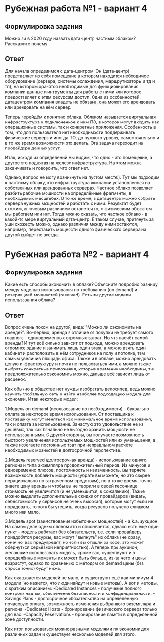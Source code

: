 # Рубежная работа №1 - вариант 4
## Формулировка задания 
Можно ли в 2020 году назвать дата-центр частным облаком? Расскажите почему
## Ответ
Для начала определимся с дата-центром. Он (дата-центр) представляет из себя помещение в котором находится небходимое оборудование (сервера, системы охлаждения, маршрутизаторы и тд и тп), на котором хранятся необходимые для функционирования компании данные и интрументы для работы с ними или которое предоставляет к этим ресурсам доступ.
Одна из особенностей, датацентром компания владеть не обязана, она может его арендовать или арендовать на нём сервер.

Теперь перейдём к понятию облака. Облаком называется виртуальная инфраструктура и подключенное к ним ПО, в которое могут входить как операционные системы, так и конкретные приложения.
Особенность в том, что для пользователя нет необходимости поддерживать физические сервера и иногда ПО, до нужного уровня, самостоятельно и в то же время возможности это делать.
Эта задача переходит на провайдера данных услуг.

Итак, исходя из определений мы видим, что одно - это помещение, а другое это поднятая на железе инфраструктура. На этом можно заканчивать и говороить, что ответ нет.

Однако, вопрос не могу возникнуть на пустом месте:).
Тут мы подходим к частному облаку, это инфраструктура компании установленная на собственных или арендованных серверах.
Частное облако позволяет разбить рабочие мощности на определённые фрагменты, в необходимых масштабах.
В то же время, в датацентре можно собрать сервера нужных мощностей и работать с ними.
Результат будет схожим, ключевым различием останется то, с физическим объектом мы работаем или нет.
Тогда можно сказать, что частное облако - в какой-то мере виртуальный дата-центр.
В таком случае, притянуть за уши схожесть можно, однако различия между ними остаются, например, переставить мощности одного физического сервера на другой выйдет не всегда.

# Рубежная работа №2 - вариант 4
## Формулировка задания 
Какие есть способы экономить в облаке? Объясните подробно разницу между моделью
использования по требованию (on demand) и резервацией мощностей (reserved). Есть ли другие
модели использования облака?
## Ответ
Вопрос очень похож на другой, вида: "Можно ли сэкономить на аренде?".
Во-первых, аренда в отличие от покупки не требует самого главного - единовременных огромных затрат.
Но что насчёт самой аренды?
И тут всё сильно зависит от подхода, можно арендовать огромное здание и занимать лишь один этаж, а можно взять один кабинет и расположить в нём сотрудников на полу и потолке, тем самым увеличив площадь офиса.
Также и в облаке, можно арендовать целую инфраструктуру и почти не пользоваться ими, а можно также выбрать конкретные приложения, которые временно необходимы, т.е. предположительно сэкономить можно, дальше всё зависит лишь от расценок.

Как обычно в обществе нет нужды изобретать велосипед, ведь можно изучить глобальную сеть и найти наиболее подходящую модель для экономии.
Итак некоторые модел:

1.Модель on demand (исользование по необходимости) - буквально оплата за некоторое время использования.
От поставщика к поставщику могут меняться как минимальное время использования, так и оплата за использование.
Зачастую это удовольствие не из дешёвых, так как банально не выгодно хранить мощности не использованными.
С другой стороны, вы получаете возможность быстрого увеличения используемых мощностей или их уменьшения, а также избегаете постоянных трат при неправльном расчёте необходимых мозностей в долгосрочной перспективе.

2.Модель reserved (долгосрочная аренда) - использование одного региона и типа экземпляра продолжительный период.
Из минусов и одновременно плюсов, постоянность и неизменность.
Вы теряете возможность добавить мощности (убрать вы можете, но это скорее нерационально по затраченным средствам), но в то же время, точно знаете цену аренды и чтобы вы не творили в своей песочнице стоимость не увеличится (и не уменьшится, к сожалению).
Тажке можно выделить дополнительные скидки от провайдеров (видать, себестоимость у сервисов не очень высокая), которые могут если не порадовать, то хотя бы утешить, когда ресурсов получено слишком много или мало.

3.Модель spot (заимствование избыточных мощностей) - a.k.a. аукцион.
На самом деле одним словом это и описывается, однако есть ещё один пункт - модель работает без обязательств, т.е. если провайдеру понадобятся ресурсы, вас могут "выпнуть" из облака (не сразу, конечно, вас предупредят, но если вы отошли за кофе, это может обернуться серьёзной неприятностью).
А теперь про аукцион, желающие использовать модель, кроме вас, существуют и в определённые моменты их может быть больше, из-за чего и цены возрастут, однако по сравнению с методом on demand цены (без спроса точно) будут ниже.

Как оказывается моделей не мало, и существуют ещё как минимум 4 модели (но кажется, что люди найдут и новые методы). А вот и методы, с кратким описанием:
-Dedicated Instances - получение полного контроля над вм, обеспечение безопасности и конфиденциальности.
-Savings Plans - долгосрочное обязательство на определённую почасовую оплату, возможность изменения выбранного экземпляра и региона.
-Dedicated Hosts - бронирование физического сервера только для вас.
-Capacity Reservations - бронирование памяти в определённой зоне доступности.

Как итог, пользоваться можно разными моделями по экономии для различных задач и существует несколько моделей для этого.
